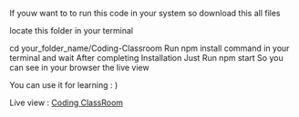 If youw want to to run this code in your system so download this all files

locate this folder in your terminal 

cd your_folder_name/Coding-Classroom
Run npm install command in your terminal and wait 
After completing Installation Just Run npm start 
So you can see in your browser the live view

You can use it for learning : )

Live view : <a href="https://codingclassroom.netlify.app/"> Coding ClassRoom</a>
